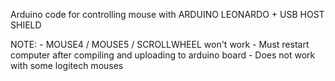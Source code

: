 Arduino code for controlling mouse with ARDUINO LEONARDO + USB HOST SHIELD

NOTE: - MOUSE4 / MOUSE5 / SCROLLWHEEL won't work
      - Must restart computer after compiling and uploading to arduino board
      - Does not work with some logitech mouses
